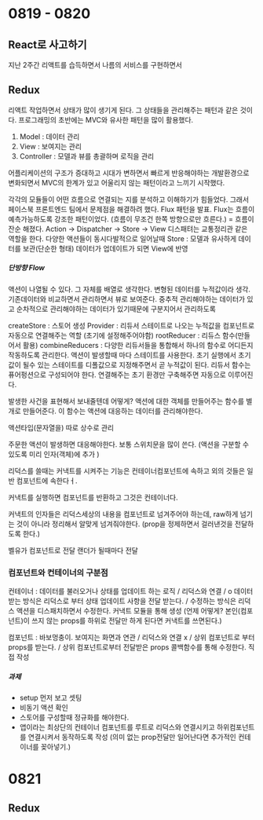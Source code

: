 # 0819 - 0820
## React로 사고하기
지난 2주간 리액트를 습득하면서 나름의 서비스를 구현하면서 

## Redux
리액트 작업하면서 상태가 많이 생기게 된다. 그 상태들을 관리해주는 패턴과 같은 것이다.
프로그래밍의 초반에는 MVC와 유사한 패턴을 많이 활용했다.
1) Model : 데이터 관리
2) View : 보여지는 관리
3) Controller : 모델과 뷰를 총괄하며 로직을 관리

어플리케이션의 구조가 증대하고 시대가 변하면서 빠르게 반응해야하는 개발환경으로 변화되면서 MVC의 한계가 있고 어울리지 않는 패턴이라고 느끼기 시작했다.

각각의 모듈들이 어떤 흐름으로 연결되는 지를 분석하고 이해하기가 힘들었다.
그래서 페이스북 프론트엔드 팀에서 문제점을 해결하려 했다. Flux 패턴을 발표.
Flux는 흐름이 예측가능하도록 강조한 패턴이었다. (흐름이 무조건 한쪽 방향으로만 흐른다.) = 흐름이 잔순 해졌다.
Action -> Dispatcher -> Store -> View
디스패텨는 교통정리관 같은 역할을 한다. 다양한 액션들이 동시다발적으로 일어날때 
Store : 모델과 유사하게 데이터를 보관(단순한 형태)
데이터가 업데이트가 되면 View에 반영
##### 단방향 Flow

액션이 나열될 수 있다. 그 자체를 배열로 생각한다. 변형된 데이터를 누적값이라 생각. 기존데이터와 비교하면서 관리하면서 뷰로 보여준다.
중추적 관리해야하는 데이터가 있고 순차적으로 관리해야하는 데이터가 있기때문에 구분지어서 관리하도록


createStore :  스토어 생성
Provider : 리듀서 스테이트로 나오는 누적값을 컴포넌트로 자동으로 연결해주는 역할
(초기에 설정해주어야함)
rootReducer : 리듀스 함수(만들어서 활용)
combineReducers : 다양한 리듀서들을 통합해서 하나의 함수로 어디든지 작동하도록 관리한다. 
액션이 발생할때 마다 스테이트를 사용한다. 초기 실행에서 초기값이 될수 있는 스테이트를 디폴값으로 지정해주면서 곧 누적값이 된다.
리듀서 함수는 퓨어펑션으로 구성되어야 한다.
연결해주는 초기 환경만 구축해주면 자동으로 이루어진다.

발생한 사건을 표현해서 보내줄텐데
어떻게?
액션에 대한 객체를 만들어주는 함수를 별개로 만들어준다. 이 함수는 액션에 대응하는 데이터를 관리해야한다.

액션타입(문자열을) 따로 상수로 관리

주문한 액션이 발생하면 대응해야한다. 보통 스위치문을 많이 쓴다. (액션을 구분할 수 있도록 미리 인자(객체)에 추가 )

리덕스를 쓸때는 커낵트를 시켜주는 기능은 컨테이너컴포넌트에 속하고 외의 것들은 일반 컴포넌트에 속한다ㅓ.

커낵트를 실행하면 컴포넌트를 반환하고 그것은 컨테이너다.

커낵트의 인자들은 리덕스세상의 내용을 컴포넌트로 넘겨주어야 하는데, raw하게 넘기는 것이 아니라 정리해서 알맞게 넘겨줘야한다. (prop을 정제하면서 걸러낸것을 전달하도록 한다.)

벨유가 컴포넌트로 전달 랜더가 될때마다 전달

### 컴포넌트와 컨테이너의 구분점
컨테이너 : 데이터를 불러오거나 상태를 업데이트 하는 로직 / 리덕스와 연결 / o 데이터 받는 방식은 리덕스로 부터 상태 업데이트 사항을 전달 받는다. / 수정하는 방식은 리덕스 액션을 디스패치하면서 수정한다.
커낵트 모듈을 통해 생성
(언제 어떻게? 본인(컴포넌트)이 쓰지 않는 props를 하위로 전달만 하게 된다면 커낵트를 쓰면된다.)

컴포넌트 : 바보멍충이. 보여지는 화면과 연관 / 리덕스와 연결 x / 상위 컴포넌트로 부터 props를 받는다. / 상위 컴포넌트로부터 전달받은 props 콜백함수를 통해 수정한다.
직접 작성

##### 과제
- setup 먼저 보고 셋팅
- 비동기 액션 확인
- 스토어를 구성할때 정규화를 해야한다.
- 앱이라는 최상단의 컨테이너 컴포넌트를 루트로 리덕스와 연결시키고 하위컴포넌트를 연결시켜서 동작하도록 작성 (의미 없는 prop전달만 일어난다면 추가적인 컨테이너를 꽂아넣기.)

# 0821

## Redux


































